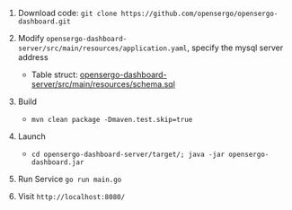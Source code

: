 1. Download code: `git clone https://github.com/opensergo/opensergo-dashboard.git`
2. Modify `opensergo-dashboard-server/src/main/resources/application.yaml`, specify the mysql server address
    * Table struct: [opensergo-dashboard-server/src/main/resources/schema.sql](./opensergo-dashboard-server/src/main/resources/schema.sql)
3. Build
    * `mvn clean package -Dmaven.test.skip=true`
4. Launch
    * `cd opensergo-dashboard-server/target/; java -jar opensergo-dashboard.jar`
5. Run Service `go run main.go`

6. Visit `http://localhost:8080/`